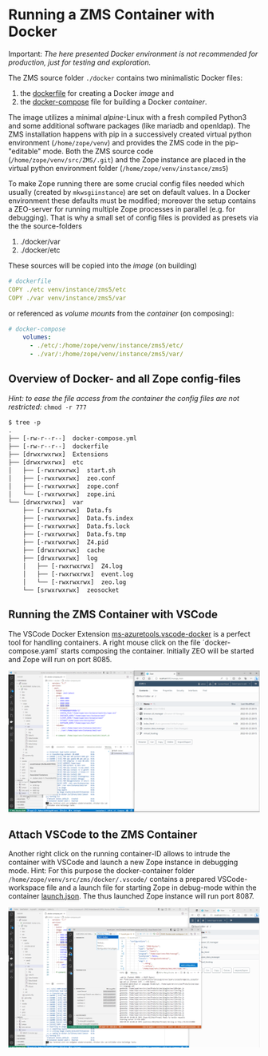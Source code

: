 # Running a ZMS Container with Docker

Important: *The here presented Docker environment is not recommended for production, just for testing and exploration.*

The ZMS source folder `./docker` contains two minimalistic Docker files: 
1. the [dockerfile](https://github.com/zms-publishing/ZMS/blob/main/docker/dockerfile) for creating a Docker *image* and 
2. the [docker-compose](https://github.com/zms-publishing/ZMS/blob/main/docker/docker-compose.yml) file for building a Docker *container*.

The image utilizes a minimal *alpine*-Linux with a fresh compiled Python3 and some additional software packages (like mariadb and openldap). The ZMS installation happens with pip in a successively created virtual python environment (`/home/zope/venv`) and provides the ZMS code in the pip-"editable" mode. Both the ZMS source code (`/home/zope/venv/src/ZMS/.git`) and the Zope instance are placed in the virtual python environment folder (`/home/zope/venv/instance/zms5`)

To make Zope running there are some crucial config files needed which usually (created by `mkwsgiinstance`) are set on default values. In a Docker environment these defaults must be modified; moreover the setup contains a ZEO-server for running multiple Zope processes in parallel (e.g. for debugging). That is why a small set of config files is provided as presets via  the the source-folders
1. ./docker/var
2. ./docker/etc

These sources will be copied into the *image* (on building) 
```yaml
# dockerfile
COPY ./etc venv/instance/zms5/etc
COPY ./var venv/instance/zms5/var
```
or referenced as *volume mounts* from the *container* (on composing):
```yaml
# docker-compose
    volumes:
      - ./etc/:/home/zope/venv/instance/zms5/etc/
      - ./var/:/home/zope/venv/instance/zms5/var/
```


## Overview of Docker- and all Zope config-files

*Hint: to ease the file access from the container the config files are not restricted:* `chmod -r 777`
```
$ tree -p
.
├── [-rw-r--r--]  docker-compose.yml
├── [-rw-r--r--]  dockerfile
├── [drwxrwxrwx]  Extensions
├── [drwxrwxrwx]  etc
│   ├── [-rwxrwxrwx]  start.sh
│   ├── [-rwxrwxrwx]  zeo.conf
│   ├── [-rwxrwxrwx]  zope.conf
│   └── [-rwxrwxrwx]  zope.ini
└── [drwxrwxrwx]  var
    ├── [-rwxrwxrwx]  Data.fs
    ├── [-rwxrwxrwx]  Data.fs.index
    ├── [-rwxrwxrwx]  Data.fs.lock
    ├── [-rwxrwxrwx]  Data.fs.tmp
    ├── [-rwxrwxrwx]  Z4.pid
    ├── [drwxrwxrwx]  cache
    ├── [drwxrwxrwx]  log
    │   ├── [-rwxrwxrwx]  Z4.log
    │   ├── [-rwxrwxrwx]  event.log
    │   └── [-rwxrwxrwx]  zeo.log
    └── [srwxrwxrwx]  zeosocket
```

## Running the ZMS Container with VSCode

The VSCode Docker Extension [ms-azuretools.vscode-docker](https://marketplace.visualstudio.com/items?itemName=ms-azuretools.vscode-docker) is a perfect tool for handling containers. A right mouse click on the file ´docker-compose.yaml´ starts composing the container. Initially ZEO will be started and Zope will run on port 8085.

![Running the ZMS Container with VSCode](../docs/images/admin_docker_run.gif)

## Attach VSCode to the ZMS Container
Another right click on the running container-ID allows to intrude the container with VSCode and launch a new Zope instance in debugging mode. 
Hint: For this purpose the  docker-container folder `/home/zope/venv/src/zms/docker/.vscode/` contains a prepared VSCode-workspace file and a launch file for starting Zope in debug-mode within the container  [launch.json](https://github.com/zms-publishing/ZMS/blob/main/docker/.vscode/launch.json). The thus launched Zope instance will run port 8087.

![Attach VSCode to the ZMS Container](../docs/images/admin_docker_debug_zeo.gif)